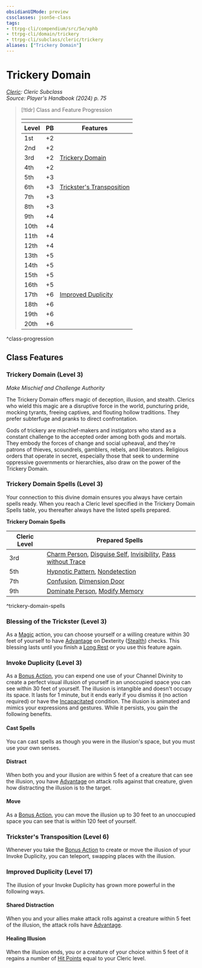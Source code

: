 ```yaml
---
obsidianUIMode: preview
cssclasses: json5e-class
tags:
- ttrpg-cli/compendium/src/5e/xphb
- ttrpg-cli/domain/trickery
- ttrpg-cli/subclass/cleric/trickery
aliases: ["Trickery Domain"]
---
```

# Trickery Domain
*[Cleric](./cleric-xphb.md): Cleric Subclass*  
*Source: Player's Handbook (2024) p. 75*  

> [!tldr] Class and Feature Progression
> 
> <table class="class-progression">
> <thead>
> <tr><th colspan='3'></th></tr>
> <tr class="class-progression"><th class"level">Level</th><th class"pb">PB</th><th class"feature">Features</th></tr>
> </thead><tbody>
> <tr class="class-progression"><td class"level">1st</td><td class"pb">+2</td><td class"feature"></td></tr>
> <tr class="class-progression"><td class"level">2nd</td><td class"pb">+2</td><td class"feature"></td></tr>
> <tr class="class-progression"><td class"level">3rd</td><td class"pb">+2</td><td class"feature"><a href='#Trickery Domain (Level 3)' class='internal-link'>Trickery Domain</a></td></tr>
> <tr class="class-progression"><td class"level">4th</td><td class"pb">+2</td><td class"feature"></td></tr>
> <tr class="class-progression"><td class"level">5th</td><td class"pb">+3</td><td class"feature"></td></tr>
> <tr class="class-progression"><td class"level">6th</td><td class"pb">+3</td><td class"feature"><a href='#Trickster's Transposition (Level 6)' class='internal-link'>Trickster's Transposition</a></td></tr>
> <tr class="class-progression"><td class"level">7th</td><td class"pb">+3</td><td class"feature"></td></tr>
> <tr class="class-progression"><td class"level">8th</td><td class"pb">+3</td><td class"feature"></td></tr>
> <tr class="class-progression"><td class"level">9th</td><td class"pb">+4</td><td class"feature"></td></tr>
> <tr class="class-progression"><td class"level">10th</td><td class"pb">+4</td><td class"feature"></td></tr>
> <tr class="class-progression"><td class"level">11th</td><td class"pb">+4</td><td class"feature"></td></tr>
> <tr class="class-progression"><td class"level">12th</td><td class"pb">+4</td><td class"feature"></td></tr>
> <tr class="class-progression"><td class"level">13th</td><td class"pb">+5</td><td class"feature"></td></tr>
> <tr class="class-progression"><td class"level">14th</td><td class"pb">+5</td><td class"feature"></td></tr>
> <tr class="class-progression"><td class"level">15th</td><td class"pb">+5</td><td class"feature"></td></tr>
> <tr class="class-progression"><td class"level">16th</td><td class"pb">+5</td><td class"feature"></td></tr>
> <tr class="class-progression"><td class"level">17th</td><td class"pb">+6</td><td class"feature"><a href='#Improved Duplicity (Level 17)' class='internal-link'>Improved Duplicity</a></td></tr>
> <tr class="class-progression"><td class"level">18th</td><td class"pb">+6</td><td class"feature"></td></tr>
> <tr class="class-progression"><td class"level">19th</td><td class"pb">+6</td><td class"feature"></td></tr>
> <tr class="class-progression"><td class"level">20th</td><td class"pb">+6</td><td class"feature"></td></tr>
> </tbody></table>

^class-progression


## Class Features

### Trickery Domain (Level 3)

*Make Mischief and Challenge Authority*

The Trickery Domain offers magic of deception, illusion, and stealth. Clerics who wield this magic are a disruptive force in the world, puncturing pride, mocking tyrants, freeing captives, and flouting hollow traditions. They prefer subterfuge and pranks to direct confrontation.

Gods of trickery are mischief-makers and instigators who stand as a constant challenge to the accepted order among both gods and mortals. They embody the forces of change and social upheaval, and they're patrons of thieves, scoundrels, gamblers, rebels, and liberators. Religious orders that operate in secret, especially those that seek to undermine oppressive governments or hierarchies, also draw on the power of the Trickery Domain.

### Trickery Domain Spells (Level 3)

Your connection to this divine domain ensures you always have certain spells ready. When you reach a Cleric level specified in the Trickery Domain Spells table, you thereafter always have the listed spells prepared.

**Trickery Domain Spells**

| Cleric Level | Prepared Spells |
|--------------|-----------------|
| 3rd | [Charm Person](2-Mechanics/CLI/spells/charm-person-xphb.md), [Disguise Self](2-Mechanics/CLI/spells/disguise-self-xphb.md), [Invisibility](2-Mechanics/CLI/spells/invisibility-xphb.md), [Pass without Trace](2-Mechanics/CLI/spells/pass-without-trace-xphb.md) |
| 5th | [Hypnotic Pattern](2-Mechanics/CLI/spells/hypnotic-pattern-xphb.md), [Nondetection](2-Mechanics/CLI/spells/nondetection-xphb.md) |
| 7th | [Confusion](2-Mechanics/CLI/spells/confusion-xphb.md), [Dimension Door](2-Mechanics/CLI/spells/dimension-door-xphb.md) |
| 9th | [Dominate Person](2-Mechanics/CLI/spells/dominate-person-xphb.md), [Modify Memory](2-Mechanics/CLI/spells/modify-memory-xphb.md) |
^trickery-domain-spells

### Blessing of the Trickster (Level 3)

As a [Magic](2-Mechanics/CLI/rules/actions.md#Magic) action, you can choose yourself or a willing creature within 30 feet of yourself to have [Advantage](2-Mechanics/CLI/rules/variant-rules/advantage-xphb.md) on Dexterity ([Stealth](2-Mechanics/CLI/rules/skills.md#Stealth)) checks. This blessing lasts until you finish a [Long Rest](2-Mechanics/CLI/rules/variant-rules/long-rest-xphb.md) or you use this feature again.

### Invoke Duplicity (Level 3)

As a [Bonus Action](2-Mechanics/CLI/rules/variant-rules/bonus-action-xphb.md), you can expend one use of your Channel Divinity to create a perfect visual illusion of yourself in an unoccupied space you can see within 30 feet of yourself. The illusion is intangible and doesn't occupy its space. It lasts for 1 minute, but it ends early if you dismiss it (no action required) or have the [Incapacitated](2-Mechanics/CLI/rules/conditions.md#Incapacitated) condition. The illusion is animated and mimics your expressions and gestures. While it persists, you gain the following benefits.

#### Cast Spells

You can cast spells as though you were in the illusion's space, but you must use your own senses.

#### Distract

When both you and your illusion are within 5 feet of a creature that can see the illusion, you have [Advantage](2-Mechanics/CLI/rules/variant-rules/advantage-xphb.md) on attack rolls against that creature, given how distracting the illusion is to the target.

#### Move

As a [Bonus Action](2-Mechanics/CLI/rules/variant-rules/bonus-action-xphb.md), you can move the illusion up to 30 feet to an unoccupied space you can see that is within 120 feet of yourself.

### Trickster's Transposition (Level 6)

Whenever you take the [Bonus Action](2-Mechanics/CLI/rules/variant-rules/bonus-action-xphb.md) to create or move the illusion of your Invoke Duplicity, you can teleport, swapping places with the illusion.

### Improved Duplicity (Level 17)

The illusion of your Invoke Duplicity has grown more powerful in the following ways.

#### Shared Distraction

When you and your allies make attack rolls against a creature within 5 feet of the illusion, the attack rolls have [Advantage](2-Mechanics/CLI/rules/variant-rules/advantage-xphb.md).

#### Healing Illusion

When the illusion ends, you or a creature of your choice within 5 feet of it regains a number of [Hit Points](2-Mechanics/CLI/rules/variant-rules/hit-points-xphb.md) equal to your Cleric level.